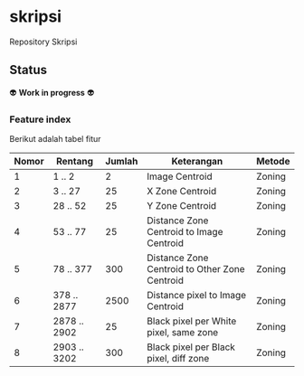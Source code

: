 # skripsi

Repository Skripsi

## Status
:alien: __Work in progress__ :alien:

### Feature index

Berikut adalah tabel fitur

Nomor | Rentang | Jumlah | Keterangan | Metode
------------ | ------------- | ------------- | ------------- | -------------
1 | 1 .. 2  | 2  | Image Centroid  | Zoning
2 | 3 .. 27 | 25 | X Zone Centroid | Zoning
3 | 28 .. 52 | 25 | Y Zone Centroid | Zoning
4 | 53 .. 77 | 25 | Distance Zone Centroid to Image Centroid | Zoning
5 | 78 .. 377 | 300 | Distance Zone Centroid to Other Zone Centroid | Zoning
6 | 378 .. 2877 | 2500 | Distance pixel to Image Centroid | Zoning
7 | 2878 .. 2902 | 25 | Black pixel per White pixel, same zone | Zoning
8 | 2903 .. 3202 | 300 | Black pixel per Black pixel, diff zone | Zoning

